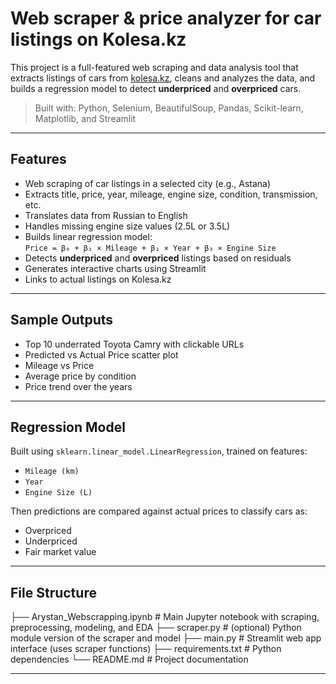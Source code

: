 # Web scraper & price analyzer for car listings on Kolesa.kz

This project is a full-featured web scraping and data analysis tool that extracts listings of cars from [kolesa.kz](https://kolesa.kz), cleans and analyzes the data, and builds a regression model to detect **underpriced** and **overpriced** cars.

> Built with: Python, Selenium, BeautifulSoup, Pandas, Scikit-learn, Matplotlib, and Streamlit

---

## Features

- Web scraping of car listings in a selected city (e.g., Astana)
- Extracts title, price, year, mileage, engine size, condition, transmission, etc.
- Translates data from Russian to English
- Handles missing engine size values (2.5L or 3.5L)
- Builds linear regression model:  
  `Price = β₀ + β₁ × Mileage + β₂ × Year + β₃ × Engine Size`
- Detects **underpriced** and **overpriced** listings based on residuals
- Generates interactive charts using Streamlit
- Links to actual listings on Kolesa.kz

---

## Sample Outputs

- Top 10 underrated Toyota Camry with clickable URLs
- Predicted vs Actual Price scatter plot
- Mileage vs Price 
- Average price by condition
- Price trend over the years

---

## Regression Model

Built using `sklearn.linear_model.LinearRegression`, trained on features:

- `Mileage (km)`
- `Year`
- `Engine Size (L)`

Then predictions are compared against actual prices to classify cars as:

- Overpriced  
- Underpriced  
- Fair market value

---

## File Structure
├── Arystan_Webscrapping.ipynb     # Main Jupyter notebook with scraping, preprocessing, modeling, and EDA
├── scraper.py                     # (optional) Python module version of the scraper and model
├── main.py                        # Streamlit web app interface (uses scraper functions)
├── requirements.txt               # Python dependencies
└── README.md                      # Project documentation

---

